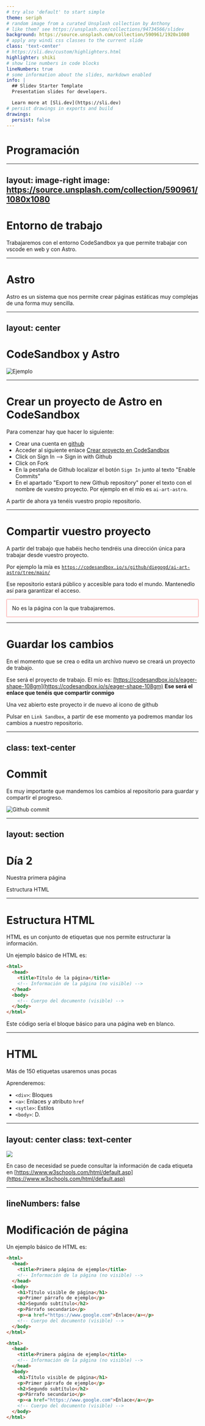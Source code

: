 ```yaml
---
# try also 'default' to start simple
theme: seriph
# random image from a curated Unsplash collection by Anthony
# like them? see https://unsplash.com/collections/94734566/slidev
background: https://source.unsplash.com/collection/590961/1920x1080
# apply any windi css classes to the current slide
class: 'text-center'
# https://sli.dev/custom/highlighters.html
highlighter: shiki
# show line numbers in code blocks
lineNumbers: true
# some information about the slides, markdown enabled
info: |
  ## Slidev Starter Template
  Presentation slides for developers.

  Learn more at [Sli.dev](https://sli.dev)
# persist drawings in exports and build
drawings:
  persist: false
---
```


# Programación

---
layout: image-right
image: https://source.unsplash.com/collection/590961/1080x1080
---

# Entorno de trabajo

Trabajaremos con el entorno CodeSandbox ya que permite trabajar con vscode en web y con Astro.

---

# Astro

Astro es un sistema que nos permite crear páginas estáticas muy complejas de una forma muy sencilla.

---
layout: center
---

# CodeSandbox y Astro

<div></div>

![Ejemplo](/codesandbox.jpg)

---

# Crear un proyecto de Astro en CodeSandbox

Para comenzar hay que hacer lo siguiente:

- Crear una cuenta en [github](https://www.github.com)
- Acceder al siguiente enlace [Crear proyecto en CodeSandbox](https://astro.new/minimal?on=codesandbox)
- Click on Sign In --> Sign in with Github
- Click on Fork
- En la pestaña de Github <mdi-github/> localizar el botón `Sign In` junto al texto "Enable Commits"
- En el apartado "Export to new Github repository" poner el texto con el nombre de vuestro proyecto. Por ejemplo en el mío es `ai-art-astro`.

A partir de ahora ya tenéis vuestro propio repositorio.

---

# Compartir vuestro proyecto

A partir del trabajo que habéis hecho tendréis una dirección única para trabajar desde vuestro proyecto.

Por ejemplo la mía es [`https://codesandbox.io/s/github/diegogd/ai-art-astro/tree/main/`](https://codesandbox.io/s/github/diegogd/ai-art-astro/tree/main/)

Ese repositorio estará público y accesible para todo el mundo. Mantenedlo así para garantizar el acceso.

<div class="warning">
<mdi-eye/> No es la página con la que trabajaremos.
</div>

<style>
  .warning {
    padding: 1em;
    border: 1px #ff8888 solid;
    border-radius: 0.1em
  }
</style>

---

# Guardar los cambios

En el momento que se crea o edita un archivo nuevo se creará un proyecto de trabajo.

Ese será el proyecto de trabajo. El mío es: [https://codesandbox.io/s/eager-shape-108gm](https://codesandbox.io/s/eager-shape-108gm) **Ese será el enlace que tenéis que compartir conmigo**

Una vez abierto este proyecto ir de nuevo al icono de github <mdi-github/>

Pulsar en `Link Sandbox`, a partir de ese momento ya podremos mandar los cambios a nuestro repositorio. 

---
class: text-center
---

# Commit

<mdi-warning/> Es muy importante que mandemos los cambios al repositorio para guardar y compartir el progreso.

![Github commit](/github-commit.jpg)

<style>
  img {
    max-height: 400px;
    margin: 0 auto
  }
</style>


---
layout: section
---

# Día 2

Nuestra primera página

Estructura HTML


---


# Estructura HTML

HTML es un conjunto de etiquetas que nos permite estructurar la información.

Un ejemplo básico de HTML es:

<div class="gap-4 grid grid-cols-[1fr,1fr]">

```html 
<html>
  <head>
    <title>Título de la página</title>
    <!-- Información de la página (no visible) -->
  </head>
  <body>
    <!-- Cuerpo del documento (visible) -->
  </body>
</html>
```

Este código sería el bloque básico para una página web en blanco.

</div>


---

# HTML

Más de 150 etiquetas usaremos unas pocas

Aprenderemos:

<v-clicks>

- `<div>`: Bloques
- `<a>`: Enlaces y atributo `href`
- `<sytle>`: Estilos
- `<body>`: D.

</v-clicks>

<!--
Presentación de las etiquetas disponibles.

- div: bloque
- a: enlaces
- style: estilos
- title: nombre de página
-->


---
layout: center
class: text-center
---

<img class="mx-auto" src="https://catalog-prod-s3-gallerys3-r9e42uos3zkt.s3.amazonaws.com/production/header_images/216b8f2e9f4677058f6fd56fb733f83ffa55fd69.svg?1641833581"/>

En caso de necesidad se puede consultar la información de cada etiqueta en [https://www.w3schools.com/html/default.asp](https://www.w3schools.com/html/default.asp)


---
lineNumbers: false
---

# Modificación de página

Un ejemplo básico de HTML es:

<div class="gap-4 grid grid-cols-[1fr,1fr]">

```html {none|7|8|9|none}
<html>
  <head>
    <title>Primera página de ejemplo</title>
    <!-- Información de la página (no visible) -->
  </head>
  <body>
    <h1>Título visible de página</h1>
    <p>Primer párrafo de ejemplo</p>
    <h2>Segundo subtítulo</h2>
    <p>Párrafo secundario</p>
    <p><a href="https://www.google.com">Enlace</a></p>
    <!-- Cuerpo del documento (visible) -->
  </body>
</html>
```

```html {none|3|2}
<html>
  <head>
    <title>Primera página de ejemplo</title>
    <!-- Información de la página (no visible) -->
  </head>
  <body>
    <h1>Título visible de página</h1>
    <p>Primer párrafo de ejemplo</p>
    <h2>Segundo subtítulo</h2>
    <p>Párrafo secundario</p>
    <p><a href="https://www.google.com">Enlace</a></p>
    <!-- Cuerpo del documento (visible) -->
  </body>
</html>
```

</div>
